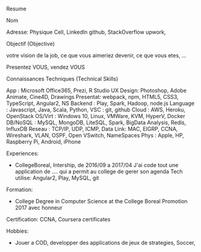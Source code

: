 Resume

Nom

Adresse: Physique
         Cell,
	 LinkedIn
	 github, 
	 StackOverflow
	 upwork,


Objectif (Objective)

votre vision de la job, ce que vous aimeriez devenir, ce que vous etes, ...

Presentez VOUS, vendez VOUS

Connaissances Techniques (Technical Skills)

App      : Microsoft Office365, Prezi, R Studio 
UX Design: Photoshop, Adobe Animate, Cine4D, Drawings
Presentat: webpack, npm, HTML5, CSS3, TypeScript, Angular2, NS
Backend  : Play, Spark, Hadoop, node.js 
Language : Javascript, Java, Scala, Python, 
VSC      : git, github 
Cloud    : AWS, Heroku, OpenStack 
OS/Virt  : Windows 10, Linux, VMWare, KVM, HyperV, Docker
DB/NoSQL : MySQL, MongoDB, LiteSQL, Spark, BigData Analysis, Redis, InfluxDB
Reseau   : TCP/IP, UDP, ICMP, 
Data Link: MAC, EIGRP, CCNA, Wireshark, VLAN, OSPF, Open VSwitch, NameSpaces
Phys     : Apple, HP, Raspberry Pi, Android, iPhone 

Experiences:

- CollegeBoreal, Intership,     de 2016/09 a 2017/04
  J'ai code tout une application de .... qui a permit au college de gerer son agenda
  Tech utilise: Angular2, Play, MySQL, git

Formation:

- College Degree in Computer Science at the College Boreal
  Promotion 2017 avec honneur

Certification:
  CCNA, Coursera certificates

Hobbies:

- Jouer a COD, developper des applications de jeux de strategies, Soccer, 
